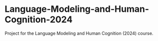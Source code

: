 # Language-Modeling-and-Human-Cognition-2024
Project for the Language Modeling and Human Cognition (2024) course.
